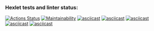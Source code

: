 ### Hexlet tests and linter status:
[![Actions Status](https://github.com/Prog273/java-project-61/actions/workflows/hexlet-check.yml/badge.svg)](https://github.com/Prog273/java-project-61/actions)
[![Maintainability](https://api.codeclimate.com/v1/badges/6d52132f163a127d6def/maintainability)](https://codeclimate.com/github/Prog273/java-project-61/maintainability)
[![asciicast](https://asciinema.org/a/a4zsQKkdC3Q3AnFVmuyJetfkU.svg)](https://asciinema.org/a/a4zsQKkdC3Q3AnFVmuyJetfkU)
[![asciicast](https://asciinema.org/a/qKUgmTKYevU9AX1TLkU780QDs.svg)](https://asciinema.org/a/qKUgmTKYevU9AX1TLkU780QDs)
[![asciicast](https://asciinema.org/a/2HvbZhjB17qIIuKbe4uz0GtEW.svg)](https://asciinema.org/a/2HvbZhjB17qIIuKbe4uz0GtEW)
[![asciicast](https://asciinema.org/a/K4hl5idd0ZXW4V2csOp4cqEPI.svg)](https://asciinema.org/a/K4hl5idd0ZXW4V2csOp4cqEPI)
[![asciicast](https://asciinema.org/a/MnNV6Du8du4d4i6VYJA69xEcG.svg)](https://asciinema.org/a/MnNV6Du8du4d4i6VYJA69xEcG)
